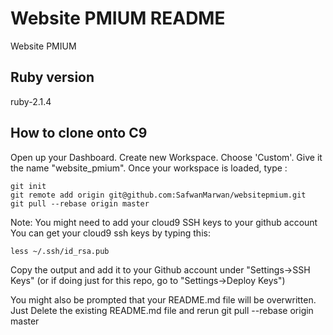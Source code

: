 Website PMIUM README
==============
Website PMIUM

Ruby version
--------------
ruby-2.1.4

How to clone onto C9
--------------
Open up your Dashboard. Create new Workspace. Choose 'Custom'. Give it the name "website_pmium". Once your workspace is loaded, type :

    git init
    git remote add origin git@github.com:SafwanMarwan/websitepmium.git
    git pull --rebase origin master

Note: You might need to add your cloud9 SSH keys to your github account You can get your cloud9 ssh keys by typing this:

    less ~/.ssh/id_rsa.pub

Copy the output and add it to your Github account under "Settings->SSH Keys" (or if doing just for this repo, go to "Settings->Deploy Keys")

You might also be prompted that your README.md file will be overwritten. Just Delete the existing README.md file and rerun git pull --rebase origin master